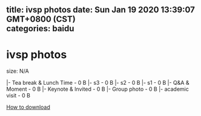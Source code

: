 
title: ivsp photos
date: Sun Jan 19 2020 13:39:07 GMT+0800 (CST)    
categories: baidu
---

# ivsp photos
size: N/A
 
 
|- Tea break & Lunch Time - 0 B
|- s3 - 0 B
|- s2 - 0 B
|- s1 - 0 B
|- Q&A & Moment - 0 B
|- Keynote & Invited - 0 B
|- Group photo - 0 B
|- academic visit - 0 B

[How to download](https://bpcam.bemobtrk.com/go/2ceec3aa-1ca2-46d6-b9ff-aaa5c184517c?jno=1369)